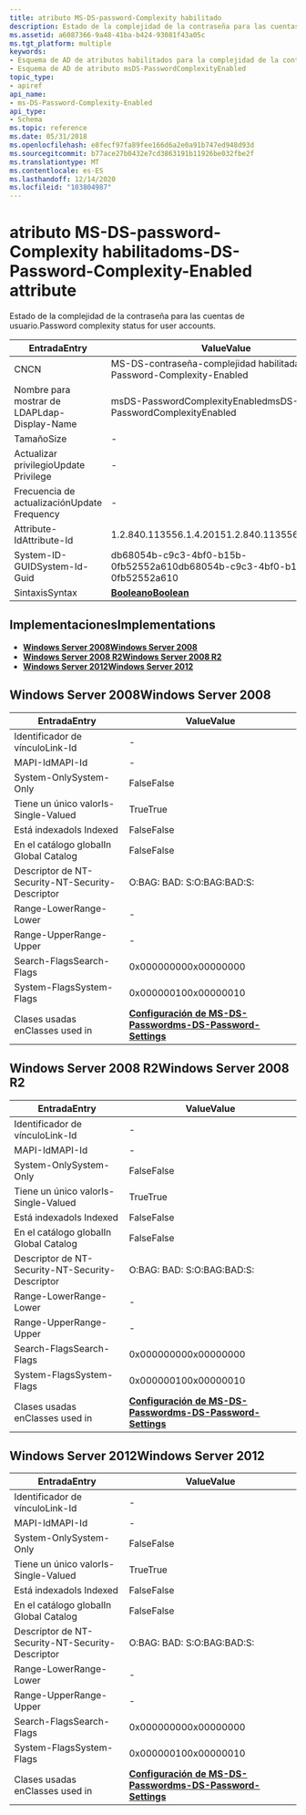 ```yaml
---
title: atributo MS-DS-password-Complexity habilitado
description: Estado de la complejidad de la contraseña para las cuentas de usuario.
ms.assetid: a6087366-9a48-41ba-b424-93081f43a05c
ms.tgt_platform: multiple
keywords:
- Esquema de AD de atributos habilitados para la complejidad de la contraseña de MS-DS
- Esquema de AD de atributo msDS-PasswordComplexityEnabled
topic_type:
- apiref
api_name:
- ms-DS-Password-Complexity-Enabled
api_type:
- Schema
ms.topic: reference
ms.date: 05/31/2018
ms.openlocfilehash: e8fecf97fa89fee166d6a2e0a91b747ed948d93d
ms.sourcegitcommit: b77ace27b0432e7cd3863191b11926be032fbe2f
ms.translationtype: MT
ms.contentlocale: es-ES
ms.lasthandoff: 12/14/2020
ms.locfileid: "103804987"
---
```

# <a name="ms-ds-password-complexity-enabled-attribute"></a><span data-ttu-id="d0fd2-105">atributo MS-DS-password-Complexity habilitado</span><span class="sxs-lookup"><span data-stu-id="d0fd2-105">ms-DS-Password-Complexity-Enabled attribute</span></span>

<span data-ttu-id="d0fd2-106">Estado de la complejidad de la contraseña para las cuentas de usuario.</span><span class="sxs-lookup"><span data-stu-id="d0fd2-106">Password complexity status for user accounts.</span></span>



| <span data-ttu-id="d0fd2-107">Entrada</span><span class="sxs-lookup"><span data-stu-id="d0fd2-107">Entry</span></span> | <span data-ttu-id="d0fd2-108">Value</span><span class="sxs-lookup"><span data-stu-id="d0fd2-108">Value</span></span> |
|-------------------|--------------------------------------|
| <span data-ttu-id="d0fd2-109">CN</span><span class="sxs-lookup"><span data-stu-id="d0fd2-109">CN</span></span>                | <span data-ttu-id="d0fd2-110">MS-DS-contraseña-complejidad habilitada</span><span class="sxs-lookup"><span data-stu-id="d0fd2-110">ms-DS-Password-Complexity-Enabled</span></span>    |
| <span data-ttu-id="d0fd2-111">Nombre para mostrar de LDAP</span><span class="sxs-lookup"><span data-stu-id="d0fd2-111">Ldap-Display-Name</span></span> | <span data-ttu-id="d0fd2-112">msDS-PasswordComplexityEnabled</span><span class="sxs-lookup"><span data-stu-id="d0fd2-112">msDS-PasswordComplexityEnabled</span></span>       |
| <span data-ttu-id="d0fd2-113">Tamaño</span><span class="sxs-lookup"><span data-stu-id="d0fd2-113">Size</span></span>              | \-                                   |
| <span data-ttu-id="d0fd2-114">Actualizar privilegio</span><span class="sxs-lookup"><span data-stu-id="d0fd2-114">Update Privilege</span></span>  | \-                                   |
| <span data-ttu-id="d0fd2-115">Frecuencia de actualización</span><span class="sxs-lookup"><span data-stu-id="d0fd2-115">Update Frequency</span></span>  | \-                                   |
| <span data-ttu-id="d0fd2-116">Attribute-Id</span><span class="sxs-lookup"><span data-stu-id="d0fd2-116">Attribute-Id</span></span>      | <span data-ttu-id="d0fd2-117">1.2.840.113556.1.4.2015</span><span class="sxs-lookup"><span data-stu-id="d0fd2-117">1.2.840.113556.1.4.2015</span></span>              |
| <span data-ttu-id="d0fd2-118">System-ID-GUID</span><span class="sxs-lookup"><span data-stu-id="d0fd2-118">System-Id-Guid</span></span>    | <span data-ttu-id="d0fd2-119">db68054b-c9c3-4bf0-b15b-0fb52552a610</span><span class="sxs-lookup"><span data-stu-id="d0fd2-119">db68054b-c9c3-4bf0-b15b-0fb52552a610</span></span> |
| <span data-ttu-id="d0fd2-120">Sintaxis</span><span class="sxs-lookup"><span data-stu-id="d0fd2-120">Syntax</span></span>            | [<span data-ttu-id="d0fd2-121">**Booleano**</span><span class="sxs-lookup"><span data-stu-id="d0fd2-121">**Boolean**</span></span>](s-boolean.md)         |



## <a name="implementations"></a><span data-ttu-id="d0fd2-122">Implementaciones</span><span class="sxs-lookup"><span data-stu-id="d0fd2-122">Implementations</span></span>

-   [<span data-ttu-id="d0fd2-123">**Windows Server 2008**</span><span class="sxs-lookup"><span data-stu-id="d0fd2-123">**Windows Server 2008**</span></span>](#windows-server-2008)
-   [<span data-ttu-id="d0fd2-124">**Windows Server 2008 R2**</span><span class="sxs-lookup"><span data-stu-id="d0fd2-124">**Windows Server 2008 R2**</span></span>](#windows-server-2008-r2)
-   [<span data-ttu-id="d0fd2-125">**Windows Server 2012**</span><span class="sxs-lookup"><span data-stu-id="d0fd2-125">**Windows Server 2012**</span></span>](#windows-server-2012)

## <a name="windows-server-2008"></a><span data-ttu-id="d0fd2-126">Windows Server 2008</span><span class="sxs-lookup"><span data-stu-id="d0fd2-126">Windows Server 2008</span></span>



| <span data-ttu-id="d0fd2-127">Entrada</span><span class="sxs-lookup"><span data-stu-id="d0fd2-127">Entry</span></span> | <span data-ttu-id="d0fd2-128">Value</span><span class="sxs-lookup"><span data-stu-id="d0fd2-128">Value</span></span> |
|------------------------|-----------------------------------------------------------------------|
| <span data-ttu-id="d0fd2-129">Identificador de vínculo</span><span class="sxs-lookup"><span data-stu-id="d0fd2-129">Link-Id</span></span>                | \-                                                                    |
| <span data-ttu-id="d0fd2-130">MAPI-Id</span><span class="sxs-lookup"><span data-stu-id="d0fd2-130">MAPI-Id</span></span>                | \-                                                                    |
| <span data-ttu-id="d0fd2-131">System-Only</span><span class="sxs-lookup"><span data-stu-id="d0fd2-131">System-Only</span></span>            | <span data-ttu-id="d0fd2-132">False</span><span class="sxs-lookup"><span data-stu-id="d0fd2-132">False</span></span>                                                                 |
| <span data-ttu-id="d0fd2-133">Tiene un único valor</span><span class="sxs-lookup"><span data-stu-id="d0fd2-133">Is-Single-Valued</span></span>       | <span data-ttu-id="d0fd2-134">True</span><span class="sxs-lookup"><span data-stu-id="d0fd2-134">True</span></span>                                                                  |
| <span data-ttu-id="d0fd2-135">Está indexado</span><span class="sxs-lookup"><span data-stu-id="d0fd2-135">Is Indexed</span></span>             | <span data-ttu-id="d0fd2-136">False</span><span class="sxs-lookup"><span data-stu-id="d0fd2-136">False</span></span>                                                                 |
| <span data-ttu-id="d0fd2-137">En el catálogo global</span><span class="sxs-lookup"><span data-stu-id="d0fd2-137">In Global Catalog</span></span>      | <span data-ttu-id="d0fd2-138">False</span><span class="sxs-lookup"><span data-stu-id="d0fd2-138">False</span></span>                                                                 |
| <span data-ttu-id="d0fd2-139">Descriptor de NT-Security-</span><span class="sxs-lookup"><span data-stu-id="d0fd2-139">NT-Security-Descriptor</span></span> | <span data-ttu-id="d0fd2-140">O:BAG: BAD: S:</span><span class="sxs-lookup"><span data-stu-id="d0fd2-140">O:BAG:BAD:S:</span></span>                                                          |
| <span data-ttu-id="d0fd2-141">Range-Lower</span><span class="sxs-lookup"><span data-stu-id="d0fd2-141">Range-Lower</span></span>            | \-                                                                    |
| <span data-ttu-id="d0fd2-142">Range-Upper</span><span class="sxs-lookup"><span data-stu-id="d0fd2-142">Range-Upper</span></span>            | \-                                                                    |
| <span data-ttu-id="d0fd2-143">Search-Flags</span><span class="sxs-lookup"><span data-stu-id="d0fd2-143">Search-Flags</span></span>           | <span data-ttu-id="d0fd2-144">0x00000000</span><span class="sxs-lookup"><span data-stu-id="d0fd2-144">0x00000000</span></span>                                                            |
| <span data-ttu-id="d0fd2-145">System-Flags</span><span class="sxs-lookup"><span data-stu-id="d0fd2-145">System-Flags</span></span>           | <span data-ttu-id="d0fd2-146">0x00000010</span><span class="sxs-lookup"><span data-stu-id="d0fd2-146">0x00000010</span></span>                                                            |
| <span data-ttu-id="d0fd2-147">Clases usadas en</span><span class="sxs-lookup"><span data-stu-id="d0fd2-147">Classes used in</span></span>        | [<span data-ttu-id="d0fd2-148">**Configuración de MS-DS-Password**</span><span class="sxs-lookup"><span data-stu-id="d0fd2-148">**ms-DS-Password-Settings**</span></span>](c-msds-passwordsettings.md)<br/> |



## <a name="windows-server-2008-r2"></a><span data-ttu-id="d0fd2-149">Windows Server 2008 R2</span><span class="sxs-lookup"><span data-stu-id="d0fd2-149">Windows Server 2008 R2</span></span>



| <span data-ttu-id="d0fd2-150">Entrada</span><span class="sxs-lookup"><span data-stu-id="d0fd2-150">Entry</span></span> | <span data-ttu-id="d0fd2-151">Value</span><span class="sxs-lookup"><span data-stu-id="d0fd2-151">Value</span></span> |
|------------------------|-----------------------------------------------------------------------|
| <span data-ttu-id="d0fd2-152">Identificador de vínculo</span><span class="sxs-lookup"><span data-stu-id="d0fd2-152">Link-Id</span></span>                | \-                                                                    |
| <span data-ttu-id="d0fd2-153">MAPI-Id</span><span class="sxs-lookup"><span data-stu-id="d0fd2-153">MAPI-Id</span></span>                | \-                                                                    |
| <span data-ttu-id="d0fd2-154">System-Only</span><span class="sxs-lookup"><span data-stu-id="d0fd2-154">System-Only</span></span>            | <span data-ttu-id="d0fd2-155">False</span><span class="sxs-lookup"><span data-stu-id="d0fd2-155">False</span></span>                                                                 |
| <span data-ttu-id="d0fd2-156">Tiene un único valor</span><span class="sxs-lookup"><span data-stu-id="d0fd2-156">Is-Single-Valued</span></span>       | <span data-ttu-id="d0fd2-157">True</span><span class="sxs-lookup"><span data-stu-id="d0fd2-157">True</span></span>                                                                  |
| <span data-ttu-id="d0fd2-158">Está indexado</span><span class="sxs-lookup"><span data-stu-id="d0fd2-158">Is Indexed</span></span>             | <span data-ttu-id="d0fd2-159">False</span><span class="sxs-lookup"><span data-stu-id="d0fd2-159">False</span></span>                                                                 |
| <span data-ttu-id="d0fd2-160">En el catálogo global</span><span class="sxs-lookup"><span data-stu-id="d0fd2-160">In Global Catalog</span></span>      | <span data-ttu-id="d0fd2-161">False</span><span class="sxs-lookup"><span data-stu-id="d0fd2-161">False</span></span>                                                                 |
| <span data-ttu-id="d0fd2-162">Descriptor de NT-Security-</span><span class="sxs-lookup"><span data-stu-id="d0fd2-162">NT-Security-Descriptor</span></span> | <span data-ttu-id="d0fd2-163">O:BAG: BAD: S:</span><span class="sxs-lookup"><span data-stu-id="d0fd2-163">O:BAG:BAD:S:</span></span>                                                          |
| <span data-ttu-id="d0fd2-164">Range-Lower</span><span class="sxs-lookup"><span data-stu-id="d0fd2-164">Range-Lower</span></span>            | \-                                                                    |
| <span data-ttu-id="d0fd2-165">Range-Upper</span><span class="sxs-lookup"><span data-stu-id="d0fd2-165">Range-Upper</span></span>            | \-                                                                    |
| <span data-ttu-id="d0fd2-166">Search-Flags</span><span class="sxs-lookup"><span data-stu-id="d0fd2-166">Search-Flags</span></span>           | <span data-ttu-id="d0fd2-167">0x00000000</span><span class="sxs-lookup"><span data-stu-id="d0fd2-167">0x00000000</span></span>                                                            |
| <span data-ttu-id="d0fd2-168">System-Flags</span><span class="sxs-lookup"><span data-stu-id="d0fd2-168">System-Flags</span></span>           | <span data-ttu-id="d0fd2-169">0x00000010</span><span class="sxs-lookup"><span data-stu-id="d0fd2-169">0x00000010</span></span>                                                            |
| <span data-ttu-id="d0fd2-170">Clases usadas en</span><span class="sxs-lookup"><span data-stu-id="d0fd2-170">Classes used in</span></span>        | [<span data-ttu-id="d0fd2-171">**Configuración de MS-DS-Password**</span><span class="sxs-lookup"><span data-stu-id="d0fd2-171">**ms-DS-Password-Settings**</span></span>](c-msds-passwordsettings.md)<br/> |



## <a name="windows-server-2012"></a><span data-ttu-id="d0fd2-172">Windows Server 2012</span><span class="sxs-lookup"><span data-stu-id="d0fd2-172">Windows Server 2012</span></span>



| <span data-ttu-id="d0fd2-173">Entrada</span><span class="sxs-lookup"><span data-stu-id="d0fd2-173">Entry</span></span> | <span data-ttu-id="d0fd2-174">Value</span><span class="sxs-lookup"><span data-stu-id="d0fd2-174">Value</span></span> |
|------------------------|-----------------------------------------------------------------------|
| <span data-ttu-id="d0fd2-175">Identificador de vínculo</span><span class="sxs-lookup"><span data-stu-id="d0fd2-175">Link-Id</span></span>                | \-                                                                    |
| <span data-ttu-id="d0fd2-176">MAPI-Id</span><span class="sxs-lookup"><span data-stu-id="d0fd2-176">MAPI-Id</span></span>                | \-                                                                    |
| <span data-ttu-id="d0fd2-177">System-Only</span><span class="sxs-lookup"><span data-stu-id="d0fd2-177">System-Only</span></span>            | <span data-ttu-id="d0fd2-178">False</span><span class="sxs-lookup"><span data-stu-id="d0fd2-178">False</span></span>                                                                 |
| <span data-ttu-id="d0fd2-179">Tiene un único valor</span><span class="sxs-lookup"><span data-stu-id="d0fd2-179">Is-Single-Valued</span></span>       | <span data-ttu-id="d0fd2-180">True</span><span class="sxs-lookup"><span data-stu-id="d0fd2-180">True</span></span>                                                                  |
| <span data-ttu-id="d0fd2-181">Está indexado</span><span class="sxs-lookup"><span data-stu-id="d0fd2-181">Is Indexed</span></span>             | <span data-ttu-id="d0fd2-182">False</span><span class="sxs-lookup"><span data-stu-id="d0fd2-182">False</span></span>                                                                 |
| <span data-ttu-id="d0fd2-183">En el catálogo global</span><span class="sxs-lookup"><span data-stu-id="d0fd2-183">In Global Catalog</span></span>      | <span data-ttu-id="d0fd2-184">False</span><span class="sxs-lookup"><span data-stu-id="d0fd2-184">False</span></span>                                                                 |
| <span data-ttu-id="d0fd2-185">Descriptor de NT-Security-</span><span class="sxs-lookup"><span data-stu-id="d0fd2-185">NT-Security-Descriptor</span></span> | <span data-ttu-id="d0fd2-186">O:BAG: BAD: S:</span><span class="sxs-lookup"><span data-stu-id="d0fd2-186">O:BAG:BAD:S:</span></span>                                                          |
| <span data-ttu-id="d0fd2-187">Range-Lower</span><span class="sxs-lookup"><span data-stu-id="d0fd2-187">Range-Lower</span></span>            | \-                                                                    |
| <span data-ttu-id="d0fd2-188">Range-Upper</span><span class="sxs-lookup"><span data-stu-id="d0fd2-188">Range-Upper</span></span>            | \-                                                                    |
| <span data-ttu-id="d0fd2-189">Search-Flags</span><span class="sxs-lookup"><span data-stu-id="d0fd2-189">Search-Flags</span></span>           | <span data-ttu-id="d0fd2-190">0x00000000</span><span class="sxs-lookup"><span data-stu-id="d0fd2-190">0x00000000</span></span>                                                            |
| <span data-ttu-id="d0fd2-191">System-Flags</span><span class="sxs-lookup"><span data-stu-id="d0fd2-191">System-Flags</span></span>           | <span data-ttu-id="d0fd2-192">0x00000010</span><span class="sxs-lookup"><span data-stu-id="d0fd2-192">0x00000010</span></span>                                                            |
| <span data-ttu-id="d0fd2-193">Clases usadas en</span><span class="sxs-lookup"><span data-stu-id="d0fd2-193">Classes used in</span></span>        | [<span data-ttu-id="d0fd2-194">**Configuración de MS-DS-Password**</span><span class="sxs-lookup"><span data-stu-id="d0fd2-194">**ms-DS-Password-Settings**</span></span>](c-msds-passwordsettings.md)<br/> |



 

 






